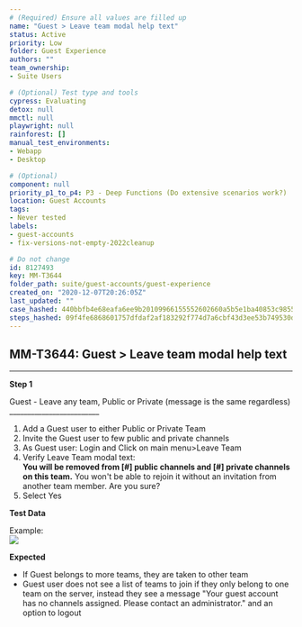 ```yaml
---
# (Required) Ensure all values are filled up
name: "Guest > Leave team modal help text"
status: Active
priority: Low
folder: Guest Experience
authors: ""
team_ownership: 
- Suite Users

# (Optional) Test type and tools
cypress: Evaluating
detox: null
mmctl: null
playwright: null
rainforest: []
manual_test_environments: 
- Webapp
- Desktop

# (Optional)
component: null
priority_p1_to_p4: P3 - Deep Functions (Do extensive scenarios work?)
location: Guest Accounts
tags: 
- Never tested
labels: 
- guest-accounts
- fix-versions-not-empty-2022cleanup

# Do not change
id: 8127493
key: MM-T3644
folder_path: suite/guest-accounts/guest-experience
created_on: "2020-12-07T20:26:05Z"
last_updated: ""
case_hashed: 440bbfb4e68eafa6ee9b20109966155552602660a5b5e1ba40853c98559546dccd24f360c1500d7853d0aa78cfc8134a
steps_hashed: 09f4fe6868601757dfdaf2af183292f774d7a6cbf43d3ee53b749530d23c286d9ae404797c3dc8e81ead11381329a801
---
```


## MM-T3644: Guest > Leave team modal help text

---

**Step 1**

Guest - Leave any team, Public or Private (message is the same regardless)\
\_\_\_\_\_\_\_\_\_\_\_\_\_\_\_\_\_\_\_\_\_\_\_\_\_

1. Add a Guest user to either Public or Private Team
2. Invite the Guest user to few public and private channels
3. As Guest user: Login and Click on main menu>Leave Team
4. Verify Leave Team modal text:
   \
   **You will be removed from \[#] public channels and \[#] private channels on this team.** You won't be able to rejoin it without an invitation from another team member. Are you sure?
5. Select Yes

**Test Data**

Example:\
![](https://smartbear-tm4j-prod-us-west-2-attachment-rich-text.s3.us-west-2.amazonaws.com/embedded-f3277290f945470c4add5d21ef3dc7ca7b74388fc7152bfb6b99ae58c66a95a8-1607367428979-Screen+Shot+2020-12-07+at+1.56.13+PM.png)

**Expected**

- If Guest belongs to more teams, they are taken to other team
- Guest user does not see a list of teams to join if they only belong to one team on the server, instead they see a message "Your guest account has no channels assigned. Please contact an administrator." and an option to logout
